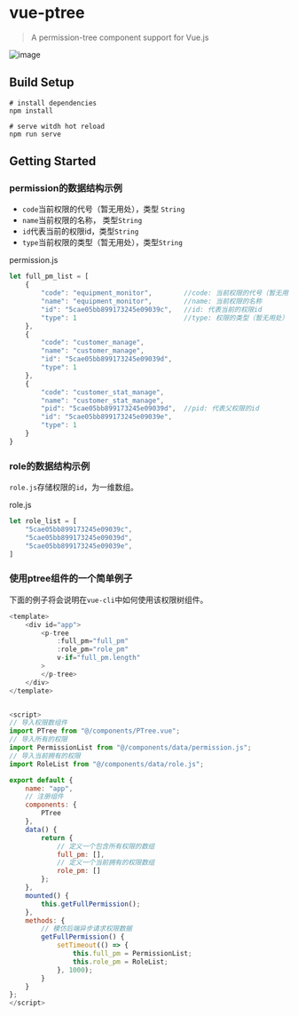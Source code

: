 # vue-ptree

> A permission-tree component support for Vue.js

![image](https://github.com/jawnwa22/vue-ptree/master/example.jpg)

## Build Setup

```
# install dependencies
npm install

# serve witdh hot reload
npm run serve
```

## Getting Started

### permission的数据结构示例

* `code`当前权限的代号（暂无用处），类型 `String`
* `name`当前权限的名称， 类型`String`
* `id`代表当前的权限id，类型`String`
* `type`当前权限的类型（暂无用处），类型`String`


permission.js

```javascript
let full_pm_list = [
    {
        "code": "equipment_monitor",        //code: 当前权限的代号（暂无用处）
        "name": "equipment_monitor",        //name: 当前权限的名称
        "id": "5cae05bb899173245e09039c",   //id: 代表当前的权限id
        "type": 1                           //type: 权限的类型（暂无用处）
    },
    {
        "code": "customer_manage",
        "name": "customer_manage",
        "id": "5cae05bb899173245e09039d",
        "type": 1
    },
    {
        "code": "customer_stat_manage",
        "name": "customer_stat_manage",
        "pid": "5cae05bb899173245e09039d",  //pid: 代表父权限的id
        "id": "5cae05bb899173245e09039e",
        "type": 1
    }
}
```

### role的数据结构示例

`role.js`存储权限的`id`，为一维数组。

role.js

```javascript
let role_list = [
    "5cae05bb899173245e09039c",
    "5cae05bb899173245e09039d",
    "5cae05bb899173245e09039e",
]
```

### 使用ptree组件的一个简单例子

下面的例子将会说明在`vue-cli`中如何使用该权限树组件。
```javascript
<template>
    <div id="app">
        <p-tree 
            :full_pm="full_pm" 
            :role_pm="role_pm" 
            v-if="full_pm.length"
        >
        </p-tree>
    </div>
</template>


<script>
// 导入权限数组件
import PTree from "@/components/PTree.vue";
// 导入所有的权限
import PermissionList from "@/components/data/permission.js";
// 导入当前拥有的权限
import RoleList from "@/components/data/role.js";

export default {
    name: "app",
    // 注册组件
    components: {
        PTree
    },
    data() {
        return {
            // 定义一个包含所有权限的数组
            full_pm: [],
            // 定义一个当前拥有的权限数组
            role_pm: []
        };
    },
    mounted() {
        this.getFullPermission();
    },
    methods: {
        // 模仿后端异步请求权限数据
        getFullPermission() {
            setTimeout(() => {
                this.full_pm = PermissionList;
                this.role_pm = RoleList;
            }, 1000);
        }
    }
};
</script>
```


